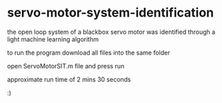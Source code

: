 # servo-motor-system-identification
the open loop system of a blackbox servo motor was identified through a light machine learning algorithm

to run the program download all files into the same folder

open ServoMotorSIT.m file and press run

approximate run time of 2 mins 30 seconds

:)
